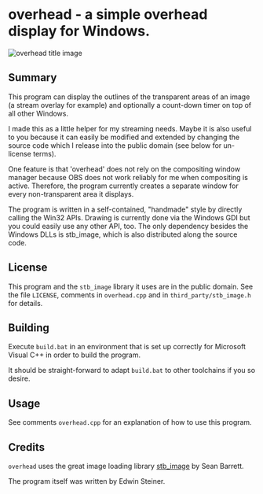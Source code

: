 # overhead - a simple overhead display for Windows.

![overhead title image](https://github.com/edwinst/overhead/raw/master/overhead_title_gray_304px.png)

## Summary

This program can display the outlines of the transparent areas
of an image (a stream overlay for example) and optionally a
count-down timer on top of all other Windows.

I made this as a little helper for my streaming needs. Maybe
it is also useful to you because it can easily be modified and
extended by changing the source code which I release into
the public domain (see below for un-license terms).

One feature is that 'overhead' does not rely on the compositing
window manager because OBS does not work reliably for me when
compositing is active. Therefore, the program currently creates
a separate window for every non-transparent area it displays.

The program is written in a self-contained, "handmade" style
by directly calling the Win32 APIs. Drawing is currently done
via the Windows GDI but you could easily use any other API, too.
The only dependency besides the Windows DLLs is stb_image,
which is also distributed along the source code.

## License

This program and the `stb_image` library it uses are in the
public domain. See the file `LICENSE`, comments in `overhead.cpp` and in
`third_party/stb_image.h` for details.

## Building

Execute `build.bat` in an environment that is set up correctly for
Microsoft Visual C++ in order to build the program.

It should be straight-forward to adapt `build.bat` to other toolchains
if you so desire.

## Usage

See comments `overhead.cpp` for an explanation of how to use this program.

## Credits

`overhead` uses the great image loading library [stb_image](https://github.com/nothings/stb) by Sean Barrett.

The program itself was written by Edwin Steiner.
